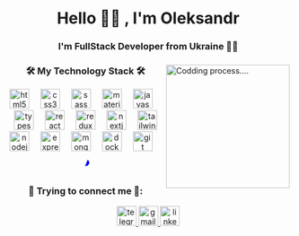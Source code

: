 <h1 align="center">Hello 🙋‍♂️ , I'm Oleksandr </h1>
<h3 align="center">I'm FullStack Developer from Ukraine 👨‍💻 </h3>

###

<img align="right" height="220" src="https://media.giphy.com/media/4rZA5D22301iMgrUNd/giphy.gif"  title="Codding process...."/>

###

<div align="center">
    <h3 align="center">🛠️ My Technology Stack 🛠️</h3>
  <img src="https://cdn.jsdelivr.net/gh/devicons/devicon/icons/html5/html5-original.svg" height="35" alt="html5 logo"  title="HTML5"/>
  <img width="12" />
  <img src="https://cdn.jsdelivr.net/gh/devicons/devicon/icons/css3/css3-original.svg" height="35" alt="css3 logo"  title="CSS3"/>
  <img width="12" />
  <img src="https://cdn.jsdelivr.net/gh/devicons/devicon/icons/sass/sass-original.svg" height="35" alt="sass logo"  title="SASS"/>
  <img width="12" />
  <img src="https://cdn.jsdelivr.net/gh/devicons/devicon/icons/materialui/materialui-original.svg" height="35" alt="materialui logo"  title="Materialui"/>
  <img width="12" />
  <img src="https://cdn.jsdelivr.net/gh/devicons/devicon/icons/javascript/javascript-original.svg" height="35" alt="javascript logo"  title="JS"/>
  <img width="12" />
  <img src="https://cdn.jsdelivr.net/gh/devicons/devicon/icons/typescript/typescript-original.svg" height="35" alt="typescript logo"  title="TS"/>
  <img width="12" />
  <img src="https://cdn.jsdelivr.net/gh/devicons/devicon/icons/react/react-original.svg" height="35" alt="react logo" title="React" />
  <img width="12" />
  <img src="https://cdn.jsdelivr.net/gh/devicons/devicon/icons/redux/redux-original.svg" height="35" alt="redux logo" title="Redux" />
  <img width="12" />
  <img src="https://cdn.jsdelivr.net/gh/devicons/devicon/icons/nextjs/nextjs-original.svg" height="35" alt="nextjs logo"  title="NextJS"/>
    <img width="12" />
    <img src="https://cdn.jsdelivr.net/gh/devicons/devicon@latest/icons/tailwindcss/tailwindcss-original.svg" height="35" alt="tailwindcss logo"  title="Tailwind css"/>
  <img src="https://cdn.jsdelivr.net/gh/devicons/devicon/icons/nodejs/nodejs-original.svg" height="35" alt="nodejs logo"  title="NODEjs"/>
  <img width="12" />
  <img src="https://cdn.jsdelivr.net/gh/devicons/devicon/icons/express/express-original.svg" height="35" alt="express logo" title="Express" />
  <img width="12" />
  <!-- <img src="https://seeklogo.com/images/N/nestjs-logo-09342F76C0-seeklogo.com.png" height="35" alt="nestjs logo"  />
  <img width="12" /> -->
  <img src="https://cdn.jsdelivr.net/gh/devicons/devicon/icons/mongodb/mongodb-original.svg" height="35" alt="mongodb logo"  title="MongoDB"/>
  <img width="12" />
  <!-- <img src="https://cdn.jsdelivr.net/gh/devicons/devicon/icons/postgresql/postgresql-original.svg" height="35" alt="postgresql logo"  />
  <img width="12" /> -->
  <!-- <img src="https://cdn.jsdelivr.net/gh/devicons/devicon/icons/graphql/graphql-plain.svg" height="35" alt="graphql logo"  />
  <img width="12" /> -->
  <img src="https://cdn.jsdelivr.net/gh/devicons/devicon/icons/docker/docker-original.svg" height="35" alt="docker logo"  title="Docker"/>
  <img width="12" />
  <img src="https://cdn.jsdelivr.net/gh/devicons/devicon/icons/git/git-original.svg" height="35" alt="git logo"  title="GIT"/>
  <img width="12" />
<!--   <i class="devicon-swiper-original colored" height="35" alt="Swiper js"  title="Swiper"></i> -->
  <svg height="35" width="12" fill='blue' viewBox="0 0 128 128">
    <path d="M97.922 10.346c18.251 11.274 30.413 31.461 30.413 54.489 0 35.346-28.654 64-64 64a63.823 63.823 0 0 1-21.94-3.862l-.73-.272 1.19-.383 1.53-.501.755-.253.748-.252 1.476-.509 1.449-.512 1.421-.515 1.395-.518.688-.261 1.354-.524c1.43-.56 2.815-1.127 4.153-        1.699l.995-.431 1.22-.541a119.19 119.19 0 0 0 1.583-.728l.774-.366 1.139-.553.559-.277.552-.279 1.085-.56c9.106-4.776 15.292-9.965 18.577-15.654 6.96-12.054.881-24.935-16.567-38.067l-1.42-                                    
   1.064-.862-.662-.837-.656-.813-.652-.787-.646-.384-.321-.379-.32-.738-.637-.537-.474-.523-.472-.676-.624-.652-.62-.628-.614-.304-.305-.299-.305-.579-.605c-6.897-7.332-8.437-13.608-5.306-19.032 1.594-2.76 4.357-5.474 8.284-8.117l.477-.317.751-.483c.34-.214.687-.428       1.042-.642l.538-.32.83-.478.855-.476.659-.356.673-.355.921-.472a87.46 87.46 0 0 1 2.167-1.055l.752-.35 1.025-.464.522-.232 1.064-.46.542-.23 1.104-.459.56-.228 1.143-.455.581-.227 1.182-.452 1.207-.45.613-.223 1.247-.447 1.272-.444 1.299-.441.659-.22 1.337-.438 
   1.364-.436 1.389-.433 1.415-.431 1.442-.428 1.838-.532 1.879-.528 2.308-.628zM64.335.835c7.783 0 15.242 1.39 22.141 3.933l.737.277-.467.142-2.28.703-.746.236-1.473.474-1.446.479-1.419.482-1.392.486-1.365.49-.673.246-1.652.62-1.61.627-1.259.505-.619.254- 
   1.218.512C57.147 16.605 48.99 22.553 45.09 29.309c-6.809 11.793-.633 24.506 16.816 37.634l1.42 1.065.862.662.837.657.41.327.799.65.582.484.57.482.736.639.36.317.699.631c.381.35.751.698 1.11 1.043l.53.516.763.77.725.761c6.867 7.383 8.335 13.785 5.072 19.438-2.112 
   3.658-6.144 7.258-12.086 10.753l-.546.318-.884.501-.91.499a86.31 86.31 0 0 1-1.576.829l-.815.412-1.003.494-1.029.492-1.055.491-.537.245-1.095.487-1.12.487-1.147.484-.584.242-1.186.481-.603.24-.61.24-1.239.478-1.265.476-1.291.474-1.318.472-1.343.47-.682.234- 
   1.383.467-.702.232-1.422.464-1.449.461-1.847.574-1.889.571-1.54.453-2.15.619C12.643 108.29.336 88 .336 64.835c0-35.346 28.654-64 64-64Z"></path>
  </svg>
</div>

###

<div align="center">
<h3 align="center">📲 Trying to connect me 📲:</h3>
 <a href="https://t.me/baja87" target="_blank">
    <img src="https://img.shields.io/static/v1?message=Telegram&logo=telegram&label=&color=2CA5E0&logoColor=white&labelColor=&style=for-the-badge" height="35" alt="telegram logo"  />
  </a>
  <a href="mailto:bajmutov@gmail.com" target="_blank">
    <img src="https://img.shields.io/static/v1?message=Gmail&logo=gmail&label=&color=D14836&logoColor=white&labelColor=&style=for-the-badge" height="35" alt="gmail logo"  />
  </a>
  <a href="https://www.linkedin.com/in/oleksandr-bakhmutov/" target="_blank">
    <img src="https://img.shields.io/static/v1?message=LinkedIn&logo=linkedin&label=&color=0077B5&logoColor=white&labelColor=&style=for-the-badge" height="35" alt="linkedin logo"  />
  </a>
</div>
